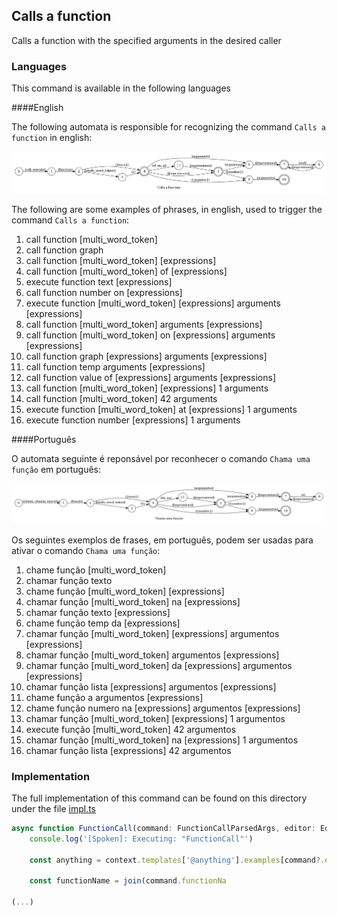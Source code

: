 ## Calls a function

Calls a function with the specified arguments in the desired caller

### Languages

This command is available in the following languages

####English

The following automata is responsible for recognizing the command `Calls a function` in english:

![English](phrase_en-US.png)

The following are some examples of phrases, in english, used to trigger the command `Calls a function`:

1. call function [multi_word_token]
2. call function graph
3. call function [multi_word_token] [expressions]
4. call function [multi_word_token] of [expressions]
5. execute function text [expressions]
6. call function number on [expressions]
7. execute function [multi_word_token] [expressions] arguments [expressions]
8. call function [multi_word_token] arguments [expressions]
9. call function [multi_word_token] on [expressions] arguments [expressions]
10. call function graph [expressions] arguments [expressions]
11. call function temp arguments [expressions]
12. call function value of [expressions] arguments [expressions]
13. call function [multi_word_token] [expressions] 1 arguments
14. call function [multi_word_token] 42 arguments
15. execute function [multi_word_token] at [expressions] 1 arguments
16. execute function number [expressions] 1 arguments

####Português

O automata seguinte é reponsável por reconhecer o comando `Chama uma função` em português:

![Português](phrase_pt-BR.png)

Os seguintes exemplos de frases, em português, podem ser usadas para ativar o comando `Chama uma função`:

1. chame função [multi_word_token]
2. chamar função texto
3. chame função [multi_word_token] [expressions]
4. chamar função [multi_word_token] na [expressions]
5. chamar função texto [expressions]
6. chame função temp da [expressions]
7. chamar função [multi_word_token] [expressions] argumentos [expressions]
8. chamar função [multi_word_token] argumentos [expressions]
9. chamar função [multi_word_token] da [expressions] argumentos [expressions]
10. chamar função lista [expressions] argumentos [expressions]
11. chame função a argumentos [expressions]
12. chame função numero na [expressions] argumentos [expressions]
13. chamar função [multi_word_token] [expressions] 1 argumentos
14. execute função [multi_word_token] 42 argumentos
15. chamar função [multi_word_token] na [expressions] 1 argumentos
16. chamar função lista [expressions] 42 argumentos

### Implementation

The full implementation of this command can be found on this directory under the file [impl.ts](impl.ts)

```typescript
async function FunctionCall(command: FunctionCallParsedArgs, editor: Editor, context: Context) {
    console.log('[Spoken]: Executing: "FunctionCall"')

    const anything = context.templates['@anything'].examples[command?.extra?.lang as string]

    const functionName = join(command.functionNa

(...)
```